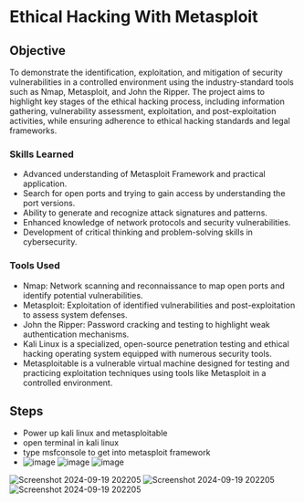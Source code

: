 # Ethical Hacking With Metasploit

## Objective

To demonstrate the identification, exploitation, and mitigation of security vulnerabilities in a controlled environment using the industry-standard tools such as Nmap, Metasploit, and John the Ripper. The project aims to highlight key stages of the ethical hacking process, including information gathering, vulnerability assessment, exploitation, and post-exploitation activities, while ensuring adherence to ethical hacking standards and legal frameworks.

### Skills Learned

- Advanced understanding of Metasploit Framework and practical application.
- Search for open ports and trying to gain access by understanding the port versions.
- Ability to generate and recognize attack signatures and patterns.
- Enhanced knowledge of network protocols and security vulnerabilities.
- Development of critical thinking and problem-solving skills in cybersecurity.

### Tools Used

- Nmap: Network scanning and reconnaissance to map open ports and identify potential vulnerabilities.
- Metasploit: Exploitation of identified vulnerabilities and post-exploitation to assess system defenses.
- John the Ripper: Password cracking and testing to highlight weak authentication mechanisms.
- Kali Linux is a specialized, open-source penetration testing and ethical hacking operating system equipped with numerous security tools.
- Metasploitable is a vulnerable virtual machine designed for testing and practicing exploitation techniques using tools like Metasploit in a controlled environment.

## Steps
- Power up kali linux and metasploitable
- open terminal in kali linux
- type msfconsole to get into metasploit framework
- ![image](https://github.com/user-attachments/assets/83730743-349e-48a8-8fb8-e4c6cb5e10b8)
![image](https://github.com/user-attachments/assets/83730743-349e-48a8-8fb8-e4c6cb5e10b8)
![image](https://github.com/user-attachments/assets/83730743-349e-48a8-8fb8-e4c6cb5e10b8)

![Screenshot 2024-09-19 202205](https://github.com/user-attachments/assets/1b04b3f9-5a74-4c1b-a78b-e145ffef6261)
![Screenshot 2024-09-19 202205](https://github.com/user-attachments/assets/1b04b3f9-5a74-4c1b-a78b-e145ffef6261)
![Screenshot 2024-09-19 202205](https://github.com/user-attachments/assets/1b04b3f9-5a74-4c1b-a78b-e145ffef6261)
